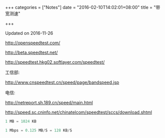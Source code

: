 +++
categories = ["Notes"]
date = "2016-02-10T14:02:01+08:00"
title = "带宽测速"

+++

<!--more-->

Updated on 2016-11-26

http://openspeedtest.com/

http://beta.speedtest.net/

http://speedtest.hkg02.softlayer.com/speedtest/

工信部:

http://www.cnspeedtest.cn/speed/page/bandspeed.jsp

电信:

http://netreport.sh.189.cn/speed/main.html

http://speed.sc.cninfo.net/chinatelcom/speedtest/sccs/download.shtml

```java
1 MB = 1024 KB

1 Mbps = 0.125 MB/S = 128 KB/S
```

